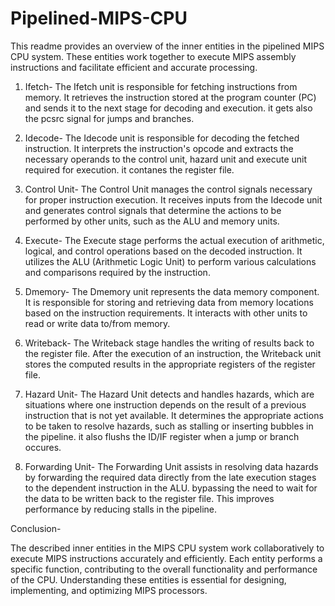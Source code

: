 # Pipelined-MIPS-CPU

This readme provides an overview of the inner entities in the pipelined MIPS CPU system. These entities work together to execute MIPS assembly instructions and facilitate efficient and accurate processing.

1. Ifetch- 
The Ifetch unit is responsible for fetching instructions from memory. It retrieves the instruction stored at the program counter (PC) and sends it to the next stage for decoding and execution. it gets also the pcsrc signal for jumps and branches.

2. Idecode- 
The Idecode unit is responsible for decoding the fetched instruction. It interprets the instruction's opcode and extracts the necessary operands to the control unit, hazard unit and execute unit required for execution. it contanes the register file.

3. Control Unit- 
The Control Unit manages the control signals necessary for proper instruction execution. It receives inputs from the Idecode unit and generates control signals that determine the actions to be performed by other units, such as the ALU and memory units.

4. Execute- 
The Execute stage performs the actual execution of arithmetic, logical, and control operations based on the decoded instruction. It utilizes the ALU (Arithmetic Logic Unit) to perform various calculations and comparisons required by the instruction.

5. Dmemory- 
The Dmemory unit represents the data memory component. It is responsible for storing and retrieving data from memory locations based on the instruction requirements. It interacts with other units to read or write data to/from memory.

6. Writeback- 
The Writeback stage handles the writing of results back to the register file. After the execution of an instruction, the Writeback unit stores the computed results in the appropriate registers of the register file.

7. Hazard Unit- 
The Hazard Unit detects and handles hazards, which are situations where one instruction depends on the result of a previous instruction that is not yet available. It determines the appropriate actions to be taken to resolve hazards, such as stalling or inserting bubbles in the pipeline. it also flushs the ID/IF register when a jump or branch occures.

8. Forwarding Unit- 
The Forwarding Unit assists in resolving data hazards by forwarding the required data directly from the late execution stages to the dependent instruction in the ALU. bypassing the need to wait for the data to be written back to the register file. This improves performance by reducing stalls in the pipeline.

Conclusion- 

The described inner entities in the MIPS CPU system work collaboratively to execute MIPS instructions accurately and efficiently. Each entity performs a specific function, contributing to the overall functionality and performance of the CPU. Understanding these entities is essential for designing, implementing, and optimizing MIPS processors.
